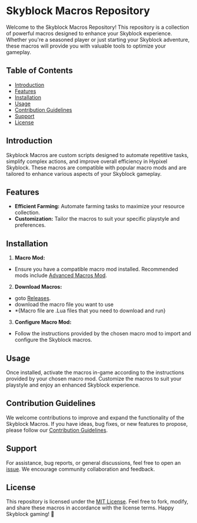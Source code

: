 # Skyblock Macros Repository

Welcome to the Skyblock Macros Repository! This repository is a collection of powerful macros designed to enhance your Skyblock experience. Whether you're a seasoned player or just starting your Skyblock adventure, these macros will provide you with valuable tools to optimize your gameplay.

## Table of Contents

- [Introduction](#introduction)
- [Features](#features)
- [Installation](#installation)
- [Usage](#usage)
- [Contribution Guidelines](#contribution-guidelines)
- [Support](#support)
- [License](#license)

## Introduction

Skyblock Macros are custom scripts designed to automate repetitive tasks, simplify complex actions, and improve overall efficiency in Hypixel Skyblock. These macros are compatible with popular macro mods and are tailored to enhance various aspects of your Skyblock gameplay.

## Features

- **Efficient Farming:** Automate farming tasks to maximize your resource collection.
- **Customization:** Tailor the macros to suit your specific playstyle and preferences.

## Installation

1. **Macro Mod:** 
- Ensure you have a compatible macro mod installed. Recommended mods include [Advanced Macros Mod](https://www.curseforge.com/minecraft/mc-mods/advanced-macros).

2. **Download Macros:**
- goto [Releases](https://github.com/JagdishPlayz1020/Sb-Macro-s/releases).
- download the macro file you want to use
- *{Macro file are .Lua files that you need to download and run}

3. **Configure Macro Mod:** 
- Follow the instructions provided by the chosen macro mod to import and configure the Skyblock macros.

## Usage

Once installed, activate the macros in-game according to the instructions provided by your chosen macro mod. Customize the macros to suit your playstyle and enjoy an enhanced Skyblock experience.

## Contribution Guidelines

We welcome contributions to improve and expand the functionality of the Skyblock Macros. If you have ideas, bug fixes, or new features to propose, please follow our [Contribution Guidelines](CONTRIBUTING.md).

## Support

For assistance, bug reports, or general discussions, feel free to open an [issue](https://github.com/your-username/skyblock-macros/issues). We encourage community collaboration and feedback.

## License

This repository is licensed under the [MIT License](LICENSE). Feel free to fork, modify, and share these macros in accordance with the license terms. Happy Skyblock gaming! 🚀